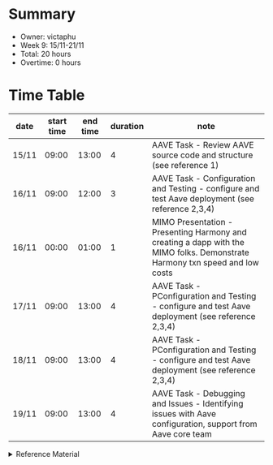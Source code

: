 # Summary
* Owner: victaphu
* Week 9: 15/11-21/11
* Total: 20 hours
* Overtime: 0 hours

# Time Table
| date  | start time  | end time | duration  |  note |
|---|---|---|---|---|
| 15/11 | 09:00 | 13:00 | 4 | AAVE Task - Review AAVE source code and structure (see reference 1) |
| 16/11 | 09:00 | 12:00 | 3 | AAVE Task - Configuration and Testing - configure and test Aave deployment  (see reference 2,3,4) |
| 16/11 | 00:00 | 01:00 | 1 | MIMO Presentation - Presenting Harmony and creating a dapp with the MIMO folks. Demonstrate Harmony txn speed and low costs |  
| 17/11 | 09:00 | 13:00 | 4 | AAVE Task - PConfiguration and Testing - configure and test Aave deployment (see reference 2,3,4) |
| 18/11 | 09:00 | 13:00 | 4 | AAVE Task - PConfiguration and Testing - configure and test Aave deployment (see reference 2,3,4) |
| 19/11 | 09:00 | 13:00 | 4 | AAVE Task - Debugging and Issues - Identifying issues with Aave configuration, support from Aave core team |


<details>
  <summary>Reference Material </summary>
  
  1. [AAVE Task - Review AAVE source code and structure](https://github.com/victaphu/protocol-v2)
  2. [AAVE Task - Configuration and Testing - configure and test Aave deployment](https://github.com/victaphu/aave-ui)
  3. [AAVE Task - Configuration and Testing - configure and test Aave deployment](https://github.com/victaphu/aave-utilities)
  4. [AAVE Task - Configuration and Testing - configure and test Aave deployment](https://github.com/victaphu/protocol-v2)
</details>
